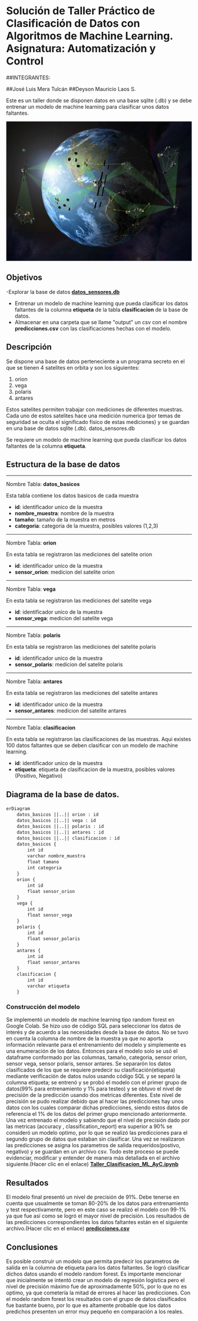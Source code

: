 # Solución de Taller Práctico de Clasificación de Datos con Algoritmos de Machine Learning. Asignatura: Automatización y Control

##INTEGRANTES:

##José Luis Mera Tulcán
##Deyson Mauricio Laos S.

Este es un taller donde se disponen datos en una base sqlite (.db) y se debe entrenar un modelo de machine learning para clasificar unos datos faltantes.


[![Imagen representativa](img/satelite.jpg)](img/satelite.jpg)

## Objetivos
-Explorar la base de datos [**datos_sensores.db**](./datos_sensores.db) 
- Entrenar un modelo de machine learning que pueda clasificar los datos faltantes de la columna **etiqueta** de la tabla **clasificacion** de la base de datos.
- Almacenar en una carpeta que se llame "output" un csv con el nombre **predicciones.csv** con las clasificaciones hechas con el modelo. 
    
## Descripción 
Se dispone una base de datos perteneciente a un programa secreto en el que se tienen 4 satelites en orbita y son los siguientes:

1. orion
2. vega
3. polaris
4. antares

Estos satelites permiten trabajar con mediciones de diferentes muestras. Cada uno de estos satelites hace una medición numerica (por temas de seguridad se oculta el significado físico de estas mediciones) y se guardan en una base de datos sqlite (.db). datos_sensores.db

Se requiere un modelo de machine learning que pueda clasificar los datos faltantes de la columna **etiqueta**.

## Estructura de la base de datos
_______________________________________________________
Nombre Tabla: **datos_basicos**

Esta tabla contiene los datos basicos de cada muestra

* **id**: identificador unico de la muestra
* **nombre_muestra**: nombre de la muestra
* **tamaño**: tamaño de la muestra en metros
* **categoria**: categoria de la muestra, posibles valores (1,2,3)
________________________________________________________

Nombre Tabla: **orion**

En esta tabla se registraron las mediciones del satelite orion

* **id**: identificador unico de la muestra
* **sensor_orion**: medicion del satelite orion

________________________________________________________

Nombre Tabla: **vega**

En esta tabla se registraron las mediciones del satelite vega

* **id**: identificador unico de la muestra
* **sensor_vega**: medicion del satelite vega

________________________________________________________

Nombre Tabla: **polaris**

En esta tabla se registraron las mediciones del satelite polaris

* **id**: identificador unico de la muestra
* **sensor_polaris**: medicion del satelite polaris

________________________________________________________

Nombre Tabla: **antares**

En esta tabla se registraron las mediciones del satelite antares

* **id**: identificador unico de la muestra
* **sensor_antares**: medicion del satelite antares

________________________________________________________

Nombre Tabla: **clasificacion**

En esta tabla se registraron las clasificaciones de las muestras. Aqui existes 100 datos faltantes que se deben clasificar con un modelo de machine learning.
* **id**: identificador unico de la muestra
* **etiqueta**: etiqueta de clasificacion de la muestra, posibles valores (Positivo, Negativo)


## Diagrama de la base de datos.

```mermaid
erDiagram
    datos_basicos ||..|| orion : id
    datos_basicos ||..|| vega : id
    datos_basicos ||..|| polaris : id
    datos_basicos ||..|| antares : id
    datos_basicos ||..|| clasificacion : id
    datos_basicos {
        int id
        varchar nombre_muestra
        float tamano
        int categoria
    }
    orion {
        int id
        float sensor_orion
    }
    vega {
        int id
        float sensor_vega
    }
    polaris {
        int id
        float sensor_polaris
    }
    antares {
        int id
        float sensor_antares
    }
    clasificacion {
        int id
        varchar etiqueta
    }
```
### Construcción del modelo
Se implementó un modelo de machine learning tipo random forest en Google Colab. Se hizo uso de código SQL para seleccionar los datos de interés y de acuerdo a las necesidades desde la base de datos. No se tuvo en cuenta la columna de nombre de la muestra ya que no aporta información relevante para el entrenamiento del modelo y simplemente es una enumeración de los datos. Entonces para el modelo solo se usó el dataframe conformado por las columnas, tamaño, categoria, sensor orion, sensor vega, sensor polaris, sensor antares. Se separarón los datos clasificados de los que se requiere predecir su clasificación(etiqueta) mediante verificación de datos nulos usando código SQL y se separó la columna etiqueta; se entrenó y se probó el modelo con el primer grupo de datos(99% para entrenamiento y 1% para testeo) y se obtuvo el nivel de precisión de la predicción usando dos metricas diferentes. Este nivel de precisión se pudo realizar debido que al hacer las predicciones hay unos datos con los cuales comparar dichas predicciones, siendo estos datos de referencia el 1% de los datos del primer grupo mencionado anteriormente. 
Una vez entrenado el modelo y sabiendo que el nivel de precisión dado por las metricas (accuracy , classification_report) era superior a 90% se consideró un modelo optimo, por lo que se realizó las predicciones para el segundo grupo de datos que estaban sin clasificar. Una vez se realizaron las predicciones se asigna los parametros de salida requeridos(postivo, negativo) y se guardan en un archivo csv. Todo este proceso se puede evidenciar, modificar y entender de manera más detallada en el archivo siguiente.(Hacer clic en el enlace)
[**Taller_Clasificacion_ML_AyC.ipynb**](./notebooks/Taller_Clasificacion_ML_AyC.ipynb) 

## Resultados
El modelo final presentó un nivel de precisión de 91%. Debe tenerse en cuenta que usualmente se toman 80-20% de los datos para entrenamiento y test respectivamente, pero en este caso se realizó el modelo con 99-1% ya que fue así como se logró el mayor nivel de precisión. 
Los resultados de las predicciones correspondientes los datos faltantes están en el siguiente archivo.(Hacer clic en el enlace)
[**predicciones.csv**](./output/predicciones.csv) 


## Conclusiones
Es posible construir un modelo que permita predecir los parametros de salida en la columna de etiqueta para los datos faltantes. Se logró clasificar dichos datos usando el modelo random forest. Es importante mencionar que inicialmente se intentó crear un modelo de regresión logística pero el nivel de precisión máximo fue de aproximadamente 50%, por lo que no es optimo, ya que cometería la mitad de errores al hacer las predicciones.
Con el modelo random forest los resultados con el grupo de datos clasificados fue bastante bueno, por lo que es altamente probable que los datos predichos presenten un error muy pequeño en comparación a los reales.

